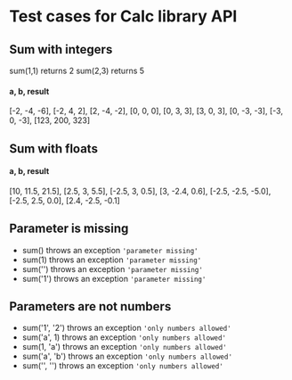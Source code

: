 # Test cases for Calc library API

<!-- ## **sum(a, b)**

Function returns the sum of two numbers. Numbers are passed as parameters **a** and **b**.

Returns the sum of given numbers.

- If parameter is missing, throws an exception `'parameter missing'`.
- If parameters are not numbers, throws an exception `'only numbers allowed'`. -->

## Sum with integers

sum(1,1) returns 2
sum(2,3) returns 5

#### a, b, result

[-2, -4, -6],
[-2, 4, 2],
[2, -4, -2],
[0, 0, 0],
[0, 3, 3],
[3, 0, 3],
[0, -3, -3],
[-3, 0, -3],
[123, 200, 323]

## Sum with floats

#### a, b, result

[10, 11.5, 21.5],
[2.5, 3, 5.5],
[-2.5, 3, 0.5],
[3, -2.4, 0.6],
[-2.5, -2.5, -5.0],
[-2.5, 2.5, 0.0],
[2.4, -2.5, -0.1]

## Parameter is missing

- sum() throws an exception `'parameter missing'`
- sum(1) throws an exception `'parameter missing'`
- sum('') throws an exception `'parameter missing'`
- sum('1') throws an exception `'parameter missing'`

## Parameters are not numbers

- sum('1', '2') throws an exception `'only numbers allowed'`
- sum('a', 1) throws an exception `'only numbers allowed'`
- sum(1, 'a') throws an exception `'only numbers allowed'`
- sum('a', 'b') throws an exception `'only numbers allowed'`
- sum('', '') throws an exception `'only numbers allowed'`
